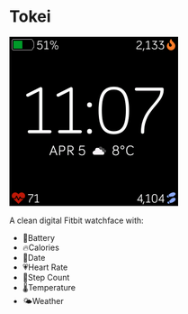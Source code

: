 # Tokei

![Screenshot](screenshot.png)

A clean digital Fitbit watchface with:

- 🔋Battery
- 🔥Calories
- 📅Date
- 💗Heart Rate
- 👣Step Count
- 🌡Temperature
- 🌤Weather
